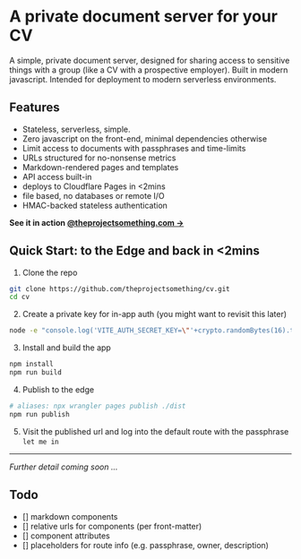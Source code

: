 # A private document server for your CV

A simple, private document server, designed for sharing access to sensitive things with a group (like a CV with a prospective employer). Built in modern javascript. Intended for deployment to modern serverless environments.

## Features

- Stateless, serverless, simple.
- Zero javascript on the front-end, minimal dependencies otherwise
- Limit access to documents with passphrases and time-limits
- URLs structured for no-nonsense metrics
- Markdown-rendered pages and templates
- API access built-in
- deploys to Cloudflare Pages in <2mins
- file based, no databases or remote I/O
- HMAC-backed stateless authentication

**See it in action [@theprojectsomething.com →](https://thesom.au/cv)**

## Quick Start: to the Edge and back in <2mins
1. Clone the repo
```sh
git clone https://github.com/theprojectsomething/cv.git
cd cv
```
2. Create a private key for in-app auth (you might want to revisit this later)
```sh
node -e "console.log('VITE_AUTH_SECRET_KEY=\"'+crypto.randomBytes(16).toString('hex')+'\"')" > .env.local
```
3. Install and build the app
```sh
npm install
npm run build
```
4. Publish to the edge
```sh
# aliases: npx wrangler pages publish ./dist
npm run publish
```
5. Visit the published url and log into the default route with the passphrase `let me in`

---

*Further detail coming soon ...*

## Todo

- [] markdown components
- [] relative urls for components (per front-matter)
- [] component attributes
- [] placeholders for route info (e.g. passphrase, owner, description)
